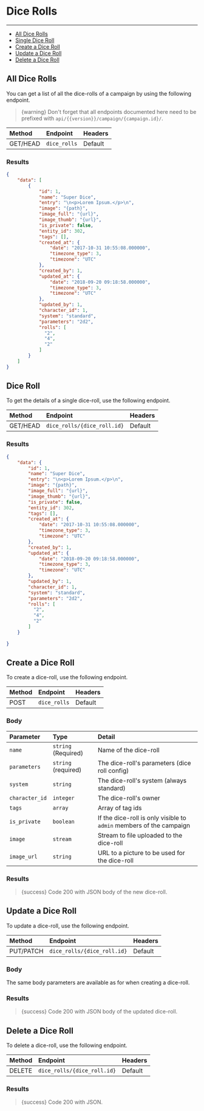 # Dice Rolls

---

- [All Dice Rolls](#all-dice-rolls)
- [Single Dice Roll](#dice-roll)
- [Create a Dice Roll](#create-dice-roll)
- [Update a Dice Roll](#update-dice-roll)
- [Delete a Dice Roll](#delete-dice-roll)

<a name="all-dice-rolls"></a>
## All Dice Rolls

You can get a list of all the dice-rolls of a campaign by using the following endpoint.

> {warning} Don't forget that all endpoints documented here need to be prefixed with `api/{{version}}/campaign/{campaign.id}/`.


| Method | Endpoint| Headers |
| :- |   :-   |  :-  |
| GET/HEAD | `dice_rolls` | Default |

### Results
```json
{
    "data": [
        {
            "id": 1,
            "name": "Super Dice",
            "entry": "\n<p>Lorem Ipsum.</p>\n",
            "image": "{path}",
            "image_full": "{url}",
            "image_thumb": "{url}",
            "is_private": false,
            "entity_id": 302,
            "tags": [],
            "created_at": {
                "date": "2017-10-31 10:55:08.000000",
                "timezone_type": 3,
                "timezone": "UTC"
            },
            "created_by": 1,
            "updated_at": {
                "date": "2018-09-20 09:18:58.000000",
                "timezone_type": 3,
                "timezone": "UTC"
            },
            "updated_by": 1,
            "character_id": 1,
            "system": "standard",
            "parameters": "2d2",
            "rolls": [
              "2",
              "4",
              "2"
            ]
        }
    ]
}
```


<a name="dice-roll"></a>
## Dice Roll

To get the details of a single dice-roll, use the following endpoint.

| Method | Endpoint| Headers |
| :- |   :-   |  :-  |
| GET/HEAD | `dice_rolls/{dice_roll.id}` | Default |

### Results
```json
{
    "data": {
        "id": 1,
        "name": "Super Dice",
        "entry": "\n<p>Lorem Ipsum.</p>\n",
        "image": "{path}",
        "image_full": "{url}",
        "image_thumb": "{url}",
        "is_private": false,
        "entity_id": 302,
        "tags": [],
        "created_at": {
            "date": "2017-10-31 10:55:08.000000",
            "timezone_type": 3,
            "timezone": "UTC"
        },
        "created_by": 1,
        "updated_at": {
            "date": "2018-09-20 09:18:58.000000",
            "timezone_type": 3,
            "timezone": "UTC"
        },
        "updated_by": 1,
        "character_id": 1,
        "system": "standard",
        "parameters": "2d2",
        "rolls": [
          "2",
          "4",
          "2"
        ]
    }
    
}
```


<a name="create-dice-roll"></a>
## Create a Dice Roll

To create a dice-roll, use the following endpoint.

| Method | Endpoint| Headers |
| :- |   :-   |  :-  |
| POST | `dice_rolls` | Default |

### Body

| Parameter | Type | Detail |
| :- |   :-   |  :-  |
| `name` | `string` (Required) | Name of the dice-roll |
| `parameters` | `string` (required) | The dice-roll's parameters (dice roll config) |
| `system` | `string` | The dice-roll's system (always standard) |
| `character_id` | `integer` | The dice-roll's owner |
| `tags` | `array` | Array of tag ids |
| `is_private` | `boolean` | If the dice-roll is only visible to `admin` members of the campaign |
| `image` | `stream` | Stream to file uploaded to the dice-roll |
| `image_url` | `string` | URL to a picture to be used for the dice-roll |

### Results

> {success} Code 200 with JSON body of the new dice-roll.


<a name="update-dice-roll"></a>
## Update a Dice Roll

To update a dice-roll, use the following endpoint.

| Method | Endpoint| Headers |
| :- |   :-   |  :-  |
| PUT/PATCH | `dice_rolls/{dice_roll.id}` | Default |

### Body

The same body parameters are available as for when creating a dice-roll.

### Results

> {success} Code 200 with JSON body of the updated dice-roll.


<a name="delete-dice-roll"></a>
## Delete a Dice Roll

To delete a dice-roll, use the following endpoint.

| Method | Endpoint| Headers |
| :- |   :-   |  :-  |
| DELETE | `dice_rolls/{dice_roll.id}` | Default |

### Results

> {success} Code 200 with JSON.
